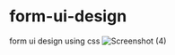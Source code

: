 # form-ui-design
 form ui design using css
![Screenshot (4)](https://user-images.githubusercontent.com/60248720/103331280-ffbac480-4a19-11eb-939a-c18a9f35c5b8.png)
